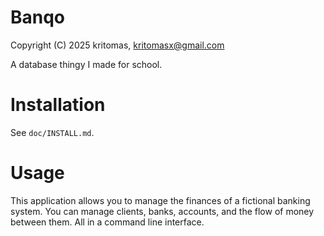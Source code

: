 # Banqo

Copyright (C) 2025 kritomas, kritomasx@gmail.com

A database thingy I made for school.

# Installation

See `doc/INSTALL.md`.

# Usage

This application allows you to manage the finances of a fictional banking system. You can manage clients, banks, accounts, and the flow of money between them. All in a command line interface.
